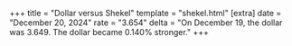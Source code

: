 +++
title = "Dollar versus Shekel"
template = "shekel.html"
[extra]
date = "December 20, 2024"
rate = "3.654"
delta = "On December 19, the dollar was 3.649. The dollar became 0.140% stronger."
+++
